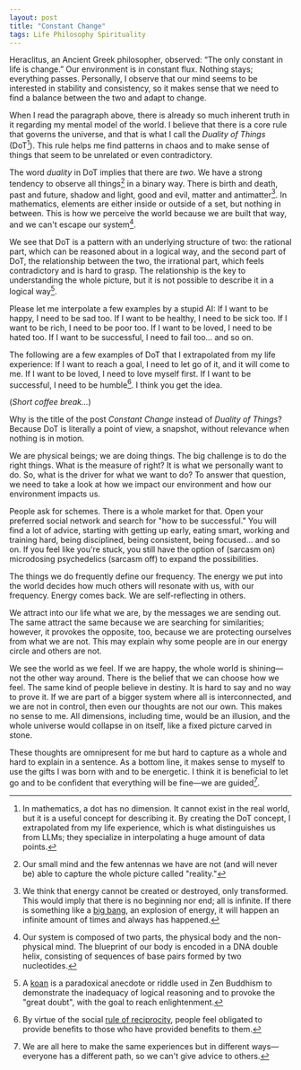 ```yaml
---
layout: post
title: "Constant Change"
tags: Life Philosophy Spirituality
---
```


Heraclitus, an Ancient Greek philosopher, observed: “The only constant in life is change.” Our environment is in constant flux. Nothing stays; everything passes. Personally, I observe that our mind seems to be interested in stability and consistency, so it makes sense that we need to find a balance between the two and adapt to change.

When I read the paragraph above, there is already so much inherent truth in it regarding my mental model of the world. I believe that there is a core rule that governs the universe, and that is what I call the _Duality of Things_ (DoT[^dot]). This rule helps me find patterns in chaos and to make sense of things that seem to be unrelated or even contradictory.

The word _duality_ in DoT implies that there are _two_. We have a strong tendency to observe all things[^reality] in a binary way. There is birth and death, past and future, shadow and light, good and evil, matter and antimatter[^infinity]. In mathematics, elements are either inside or outside of a set, but nothing in between. This is how we perceive the world because we are built that way, and we can't escape our system[^body-and-mind].

We see that DoT is a pattern with an underlying structure of two: the rational part, which can be reasoned about in a logical way, and the second part of DoT, the relationship between the two, the irrational part, which feels contradictory and is hard to grasp. The relationship is the key to understanding the whole picture, but it is not possible to describe it in a logical way[^koan].

Please let me interpolate a few examples by a stupid AI: If I want to be happy, I need to be sad too. If I want to be healthy, I need to be sick too. If I want to be rich, I need to be poor too. If I want to be loved, I need to be hated too. If I want to be successful, I need to fail too... and so on.

The following are a few examples of DoT that I extrapolated from my life experience: If I want to reach a goal, I need to let go of it, and it will come to me. If I want to be loved, I need to love myself first. If I want to be successful, I need to be humble[^reciprocity]. I think you get the idea.

(_Short coffee break..._)

Why is the title of the post _Constant Change_ instead of _Duality of Things_? Because DoT is literally a point of view, a snapshot, without relevance when nothing is in motion.

We are physical beings; we are doing things. The big challenge is to do the right things. What is the measure of right? It is what we personally want to do. So, what is the driver for what we want to do? To answer that question, we need to take a look at how we impact our environment and how our environment impacts us.

People ask for schemes. There is a whole market for that. Open your preferred social network and search for "how to be successful." You will find a lot of advice, starting with getting up early, eating smart, working and training hard, being disciplined, being consistent, being focused... and so on. If you feel like you're stuck, you still have the option of (sarcasm on) microdosing psychedelics (sarcasm off) to expand the possibilities.

The things we do frequently define our frequency. The energy we put into the world decides how much others will resonate with us, with our frequency. Energy comes back. We are self-reflecting in others.

We attract into our life what we are, by the messages we are sending out. The same attract the same because we are searching for similarities; however, it provokes the opposite, too, because we are protecting ourselves from what we are not. This may explain why some people are in our energy circle and others are not.

We see the world as we feel. If we are happy, the whole world is shining&mdash;not the other way around. There is the belief that we can choose how we feel. The same kind of people believe in destiny. It is hard to say and no way to prove it. If we are part of a bigger system where all is interconnected, and we are not in control, then even our thoughts are not our own. This makes no sense to me. All dimensions, including time, would be an illusion, and the whole universe would collapse in on itself, like a fixed picture carved in stone.

These thoughts are omnipresent for me but hard to capture as a whole and hard to explain in a sentence. As a bottom line, it makes sense to myself to use the gifts I was born with and to be energetic. I think it is beneficial to let go and to be confident that everything will be fine&mdash;we are guided[^no-advice].

[^dot]: In mathematics, a dot has no dimension. It cannot exist in the real world, but it is a useful concept for describing it. By creating the DoT concept, I extrapolated from my life experience, which is what distinguishes us from LLMs; they specialize in interpolating a huge amount of data points.

[^reality]: Our small mind and the few antennas we have are not (and will never be) able to capture the whole picture called "reality."

[^infinity]: We think that energy cannot be created or destroyed, only transformed. This would imply that there is no beginning nor end; all is infinite. If there is something like a [big bang](https://en.wikipedia.org/wiki/Big_Bang), an explosion of energy, it will happen an infinite amount of times and always has happened.

[^body-and-mind]: Our system is composed of two parts, the physical body and the non-physical mind. The blueprint of our body is encoded in a DNA double helix, consisting of sequences of base pairs formed by two nucleotides.

[^koan]: A [koan](https://en.wikipedia.org/wiki/Koan) is a paradoxical anecdote or riddle used in Zen Buddhism to demonstrate the inadequacy of logical reasoning and to provoke the "great doubt", with the goal to reach enlightenment.

[^reciprocity]: By virtue of the social [rule of reciprocity](https://en.wikipedia.org/wiki/Reciprocity_(social_and_political_philosophy)), people feel obligated to provide benefits to those who have provided benefits to them.

[^no-advice]: We are all here to make the same experiences but in different ways&mdash;everyone has a different path, so we can't give advice to others.
